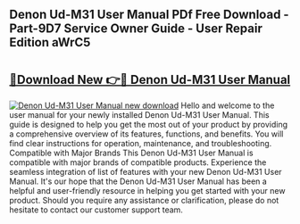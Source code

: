 ## Denon Ud-M31 User Manual PDf Free Download - Part-9D7 Service Owner Guide - User Repair Edition aWrC5

# <h2><a href="http://cf10236.oget.top/?id=Denon+Ud-M31+User+Manual">🔗Download New 👉🔴 Denon Ud-M31 User Manual</a></h2>

[![Denon Ud-M31 User Manual new download](https://i.imgur.com/5g1atiW.png)](http://cf10236.oget.top/?id=Denon+Ud-M31+User+Manual)
Hello and welcome to the user manual for your newly installed Denon Ud-M31 User Manual. This guide is designed to help you get the most out of your product by providing a comprehensive overview of its features, functions, and benefits. You will find clear instructions for operation, maintenance, and troubleshooting. Compatible with Major Brands This Denon Ud-M31 User Manual is compatible with major brands of compatible products. Experience the seamless integration of list of features with your new Denon Ud-M31 User Manual. It's our hope that the Denon Ud-M31 User Manual has been a helpful and user-friendly resource in helping you get started with your new product. Should you require any assistance or clarification, please do not hesitate to contact our customer support team.

